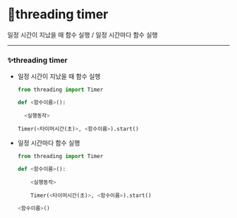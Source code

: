 # 📌threading timer

일정 시간이 지났을 때 함수 실행 / 일정 시간마다 함수 실행

-----------------------



### ✨threading timer

- 일정 시간이 지났을 때 함수 실행

  ```python
  from threading import Timer
  
  def <함수이름>():
      
  	<실행동작>
      
  Timer(<타이머시간(초)>, <함수이름>).start()
  ```

- 일정 시간마다 함수 실행

  ```python
  from threading import Timer
  
  def <함수이름>():
      
      <실행동작>
  	
      Timer(<타이머시간(초)>, <함수이름>).start()
  
  <함수이름>()
  ```

  
